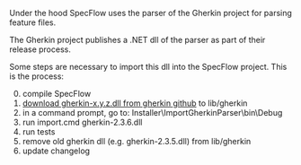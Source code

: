 Under the hood SpecFlow uses the parser of the Gherkin project for parsing feature files.

The Gherkin project publishes a .NET dll of the parser as part of their release process.

Some steps are necessary to import this dll into the SpecFlow project. This is the process:

0. compile SpecFlow
1. [download gherkin-x.y.z.dll from gherkin github](https://github.com/aslakhellesoy/gherkin/downloads) to lib/gherkin
2. in a command prompt, go to: Installer\ImportGherkinParser\bin\Debug
3. run import.cmd gherkin-2.3.6.dll
4. run tests
5. remove old gherkin dll (e.g. gherkin-2.3.5.dll) from lib/gherkin
6. update changelog
